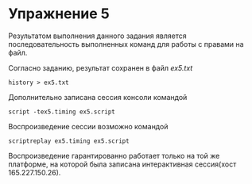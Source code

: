# Упражнение 5

Результатом выполнения данного задания является последовательность выполненных команд для работы с правами на файл.

Согласно заданию, результат сохранен в файл *ex5.txt*

`history > ex5.txt`

Дополнительно записана сессия консоли командой
```shell
script -tex5.timing ex5.script

```

Воспроизведение сессии возможно командой
```shell
scriptreplay ex5.timing ex5.script

```

Воспроизведение гарантированно работает только на той же платформе, на которой была записана интерактивная сессия(хост 165.227.150.26).
